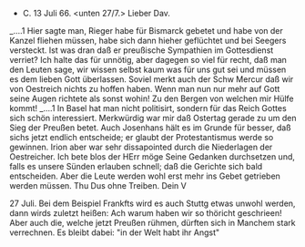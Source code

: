 + C. 13 Juli 66.
 <unten 27/7.>
Lieber Dav.

_....1 Hier sagte man, Rieger habe für Bismarck gebetet und habe von der Kanzel fliehen müssen, habe sich dann hieher geflüchtet und bei Seegers versteckt. Ist was dran daß er preußische Sympathien im Gottesdienst verriet? Ich halte das für unnötig, aber dagegen so viel für recht, daß man den Leuten sage, wir wissen selbst kaum was für uns gut sei und müssen es dem lieben Gott überlassen. Soviel merkt auch der Schw Mercur daß wir von Oestreich nichts zu hoffen haben. Wenn man nun nur mehr auf Gott seine Augen richtete als sonst wohin! Zu den Bergen von welchen mir Hülfe kommt! _....1 In Basel hat man nicht politisirt, sondern für das Reich Gottes sich schön interessiert. Merkwürdig war mir daß Ostertag gerade zu um den Sieg der Preußen betet. Auch Josenhans hält es im Grunde für besser, daß sichs jetzt endlich entscheide; er glaubt der Protestantismus werde so gewinnen. Irion aber war sehr dissapointed durch die Niederlagen der Oestreicher. Ich bete blos der HErr möge Seine Gedanken durchsetzen und, falls es unsere Sünden erlauben schnell; daß die Gerichte sich bald entscheiden. Aber die Leute werden wohl erst mehr ins Gebet getrieben werden müssen. Thu Dus ohne Treiben.
 Dein V



27 Juli. Bei dem Beispiel Frankfts wird es auch Stuttg etwas unwohl werden, dann wirds zuletzt heißen: Ach warum haben wir so thöricht geschrieen! Aber auch die, welche jetzt Preußen rühmen, dürften sich in Manchem stark verrechnen. Es bleibt dabei: "in der Welt habt ihr Angst"
